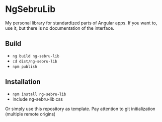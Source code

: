 # NgSebruLib

My personal library for standardized parts of Angular apps. If you want to, use it, but there is no documentation of the interface.

## Build

- `ng build ng-sebru-lib`
- `cd dist/ng-sebru-lib`
- `npm publish`

## Installation

- `npm install ng-sebru-lib`
- Include ng-sebru-lib css

Or simply use this repository as template. Pay attention to git initialization (multiple remote origins)
